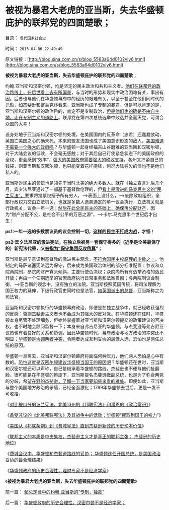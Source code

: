 # 被视为暴君大老虎的亚当斯，失去华盛顿庇护的联邦党的四面楚歌；

目录： `现代国家社会史` 

时间： `2015-04-06 22:49:49` 

原文链接：[http://blog.sina.com.cn/s/blog_5563a64d0102vly6.html](http://blog.sina.com.cn/s/blog_5563a64d0102vly6.html)

**被视为暴君大老虎的亚当斯，失去华盛顿庇护的联邦党的四面楚歌**；

约翰.亚当斯和汉密尔顿，均是坚定的民主政治和共和主义者。[他们在联邦党的政治路线上，在后世看上去有所偏差](../../../2013/10/23/马伯里案诉讼“美国政府没诚信，不学英国那一套”.md)，与当时的形势和现实中政治困难有关，事出有因。后者也与他们在华盛顿幕府中的经历的艰难有关，以至于甚至在他们同时代的元勋，如杰斐逊和富兰克林看来，亚当斯也成了专制的暴君。但是可以肯定的是，亚当斯和汉密尔顿的政治目的，肯定不是专制政治，[但是他们也的确是不由自主地，走在专制主义的道路上](../../../2012/4/22/民主让宪法不谈道德.md)。联邦党在第四次总统选举中败选并全面灭党，可谓合众国的大幸！

设身处地于亚当斯和汉密尔顿的处境，在美国国内的反革命（忠君）还蠢蠢欲动，英国亡美国之心的确未死，本来的盟友法国也成了美国意识形态的敌人，[美国难道不需要一个强大的政府吗](../../../2015/3/30/与美国民主体制最相似的，是被瓜分的波兰.md)？与华盛顿一起身经福吉山谷磨难的亚当斯和汉密尔顿，对于大陆会议的低效，不会毫无感触；对于其后自已行使紧急状态下的美国政府的全权，更会感到“效率”。[强大的美国政府需要强大的税收支持](../../../2014/12/8/欧洲传统政治文化对中央集权的偏好，曾对中华帝国的倾慕.md)，各州又拧紧自已的钱袋，则亚当斯和汉密尔顿，也只能变着花样捞钱，何况大陆券欠的债也不是他们私人的。

亚当斯对民主的领悟也是领先于当时北美的绝大多数人。就在《独立宣言》后几个月，宾夕法尼亚通过了一部基于基督教伦理的，但[看上是激进的马克思主义的“民主宪法”，](../../../2014/9/10/“国民素质低，国家不能民主”的客观事实和解决方案.md)要求将投票权授予所有穷人，——>表面上没什么，——>废除政府组织，全部行政权力交由立法机关，也就是多数人选票选定的单一议会执行，立法机关就是行政机关，议会一年一选；[然后在此全民民主的基础上，确保再分配财产](../../../2013/6/26/马尔萨斯主义＝封建＝(共产主义＋短缺)＝(民粹＋短缺).md)，因为“财产分配不公，是社会不公平的万恶之源”，——>卡尔.马克思半个世纪后才出生！

**ps1:一年一选的多数票议员的议会控制一切，[这样的民主不打成内战](../../../2011/4/5/二战后亚非拉“民主乱局”的三角原理.md)，才怪**！

**ps2:宾夕法尼亚的激进宪法，在独立后被另一套保守得多的（近乎是全美最保守的）新宪法代替，又[被指为“保守集团反攻倒算](../../../2014/9/1/社会左倾与年龄和性别的关联，年龄与愚昧的关联；.md)”**；

亚当斯是最早意识到基督教的激进民主观念，[不符合国民主权原理的少数之一](../../../2013/9/8/法治力量源自何处？“国家，宪法，法律”是否神圣？.md)。他制定的马萨诸塞宪法远为保守，后来成为美国政治体制的部分标准配置：参议和众院两院制，参院向财产寡头倾斜，主要行使否决权；众院向所有有选举资格的选民开放；再由一个任期选举的官僚政府执行日常事务和法案贯彻；与两院制议会制衡，——>亚当斯的观念中，没有独立的法院。亚当斯按照英国传统，将司法理解为国王权力的延伸，下级行政官吏同时也是法官，[如英国派出的总督](../../../2012/3/21/中央集权的官场的两个层次.md)，亚当斯称之为司法官。

亚当斯和汉密尔顿执行的华盛顿幕府政治，即便是在独立战争中，就已经收获强烈的反感；[否则杰斐逊主义者也不会成为其强大的反对党](../../../2013/10/21/杰斐逊主义彻底击败“英国民主”，联邦党的惨败和“亡党”.md)。在华盛顿还在任时，华盛顿本身尽管不处理细务，但始终掌握着对亚当斯和汉密尔顿提交的政策建议的否决权，也不时地会顾问监督一下；本身来自弗吉尼亚的华盛顿，与杰斐逊等弗吉尼亚议员也有着良好的关系和协调。因此华盛顿时代，幕府政治与地方政治的冲突还不明显；[华盛顿是协调两者冲突，](../../../2011/5/9/弗吉尼亚王朝对美国民主的意义.md)令两者达成互利妥协的最佳人选，恐怕也是两任总统的原因。

华盛顿一旦离去，亚当斯和汉密尔顿幕府将面临何种压力，他们两人恐怕是心中有数的。[恐怕这就是汉密尔顿建议华盛顿当国王的原因吧](../../../2015/1/10/进步分子的共同错误，南美独立运动的liberalism.md)？华盛顿还在世时，亚当斯和汉密尔顿还可以声称，自已是继承着华盛顿的路线，杰斐逊也不便与他们扯翻脸。很可能是在华盛顿的斡旋下，亚当斯提名杰斐逊做副总统，也是为了弥合两党的分歧，希望[在野的杰斐逊，了解一下当家要知柴米贵的难处](../../../2014/10/21/统治者和统治家，政治家和政客.md)。即便如此，亚当斯与整个美国地方政治的矛盾，已经全面激化；1799年华盛顿去世后，更是一发不可收拾。

《[对比被瓜分的波兰宪法，北美13州的《邦联宪法》和潘恩的《政治常识》](../../../2015/3/31/北美13州的《邦联宪法》和潘恩的《政治常识》.md)》

《[备受非议的《北美邦联宪法》及其战争中的低效；华盛顿“攫取到国王的权力](../../../2015/4/1/华盛顿如何在独立战争中“攫取到国王的权力”？.md)”》

《[美国从《邦联条例》到《费城宪法》直到杰斐逊新政的历史珍本价值](../../../2015/4/2/从美国“金色自由”的成功，洞察波兰被瓜分的原因；.md)》

《[联邦主义的本质是中央集权，杰斐逊主义才是真正的联邦主张；
杰斐逊的历史地位](../../../2015/4/3/华盛顿和杰斐逊，在美国独立和民主中的分别作用.md)》

《[费城会议中，华盛顿和杰斐逊路线的妥协；
华盛顿连任开国总统，是美国政治妥协的最合理结果](../../../2015/4/4/费城会议中，华盛顿和杰斐逊路线的妥协；.md)》

《[华盛顿政府的历史合理性，理财专家不是经济学家](../../../2015/4/5/华盛顿政府的历史合理性，汉密尔顿不是经济学家；.md)》

《**被视为暴君大老虎的亚当斯，失去华盛顿庇护的联邦党的四面楚歌**》

前一篇： [邹忌定律中的约翰.亚当斯的“专制，独裁”](../../../2015/4/9/邹忌定律中的约翰.亚当斯的“专制，独裁”.md)

后一篇： [华盛顿政府的历史合理性，汉密尔顿不是经济学家；](../../../2015/4/5/华盛顿政府的历史合理性，汉密尔顿不是经济学家；.md)

